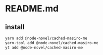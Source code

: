 # README.md

    

## install

```bash
yarn add @node-novel/cached-masiro-me
yarn-tool add @node-novel/cached-masiro-me
yt add @node-novel/cached-masiro-me
```

